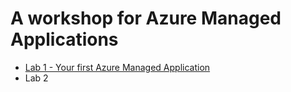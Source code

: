 # A workshop for Azure Managed Applications

- [Lab 1 - Your first Azure Managed Application](./docs/lab1.md)
- Lab 2
